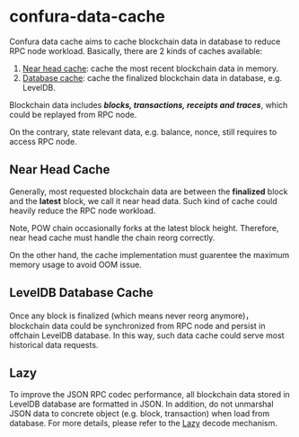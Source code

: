 # confura-data-cache

Confura data cache aims to cache blockchain data in database to reduce RPC node workload. Basically, there are 2 kinds of caches available:

1. [Near head cache](./nearhead): cache the most recent blockchain data in memory.
2. [Database cache](./store/leveldb): cache the finalized blockchain data in database, e.g. LevelDB.

Blockchain data includes ***blocks, transactions, receipts and traces***, which could be replayed from RPC node.

On the contrary, state relevant data, e.g. balance, nonce, still requires to access RPC node.

## Near Head Cache

Generally, most requested blockchain data are between the **finalized** block and the **latest** block, we call it near head data. Such kind of cache could heavily reduce the RPC node workload.

Note, POW chain occasionally forks at the latest block height. Therefore, near head cache must handle the chain reorg correctly.

On the other hand, the cache implementation must guarentee the maximum memory usage to avoid OOM issue.

## LevelDB Database Cache

Once any block is finalized (which means never reorg anymore)，blockchain data could be synchronized from RPC node and persist in offchain LevelDB database. In this way, such data cache could serve most historical data requests.

## Lazy

To improve the JSON RPC codec performance, all blockchain data stored in LevelDB database are formatted in JSON. In addition, do not unmarshal JSON data to concrete object (e.g. block, transaction) when load from database. For more details, please refer to the [Lazy](./types/codec.go) decode mechanism.
